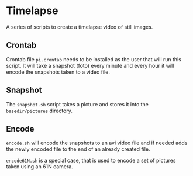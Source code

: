 # Timelapse

A series of scripts to create a timelapse video of still images.

## Crontab

Crontab file `pi.crontab` needs to be installed as the user that will run this script.
It will take a snapshot (foto) every minute and every hour it will encode the snapshots taken to a video file.

## Snapshot

The `snapshot.sh` script takes a picture and stores it into the `basedir/pictures` directory.

## Encode

`encode.sh` will encode the snapshots to an avi video file and if needed adds the newly encoded file to the end of an already created file.

`encode61N.sh` is a special case, that is used to encode a set of pictures taken using an 61N camera.